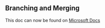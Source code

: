 ## Branching and Merging

This doc can now be found on [Microsoft Docs](https://docs.microsoft.com/power-platform/guidance/coe/cli/alm/branching-and-merging)